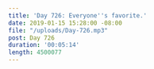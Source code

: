 ```yaml
---
title: 'Day 726: Everyone''s favorite.'
date: 2019-01-15 15:28:00 -08:00
file: "/uploads/Day-726.mp3"
post: Day 726
duration: '00:05:14'
length: 4500077
---
```


